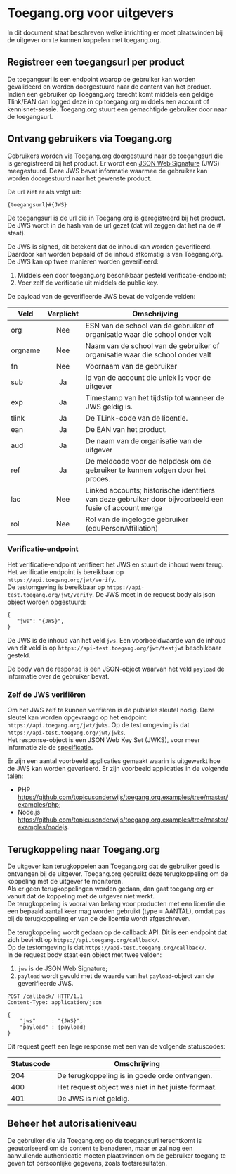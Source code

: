 # Toegang.org voor uitgevers
In dit document staat beschreven welke inrichting er moet plaatsvinden bij de uitgever om te kunnen koppelen met
toegang.org.

## Registreer een toegangsurl per product
De toegangsurl is een endpoint waarop de gebruiker kan worden gevalideerd en worden doorgestuurd naar de content van het product. 
Indien een gebruiker op Toegang.org terecht komt middels een geldige Tlink/EAN dan logged deze in op toegang.org middels een account of kennisnet-sessie.
Toegang.org stuurt een gemachtigde gebruiker door naar de toegangsurl.


## Ontvang gebruikers via Toegang.org
Gebruikers worden via Toegang.org doorgestuurd naar de toegangsurl die is geregistreerd bij het product. 
Er wordt een [JSON Web Signature](https://tools.ietf.org/html/rfc7515) (JWS) meegestuurd. 
Deze JWS bevat informatie waarmee de gebruiker kan worden doorgestuurd naar het gewenste product.

De url ziet er als volgt uit:
 ```
 {toegangsurl}#{JWS}
 ```
De toegangsurl is de url die in Toegang.org is geregistreerd bij het product. De JWS wordt in de hash van de url gezet 
(dat wil zeggen dat het na de # staat).

De JWS is signed, dit betekent dat de inhoud kan worden geverifieerd. Daardoor kan worden bepaald of de inhoud afkomstig is van Toegang.org.
De JWS kan op twee manieren worden geverifieerd:
1. Middels een door toegang.org beschikbaar gesteld verificatie-endpoint;
2. Voer zelf de verificatie uit middels de public key.

De payload van de geverifieerde JWS bevat de volgende velden:

Veld    | Verplicht | Omschrijving
---     | :---:     | ---
org     | Nee       | ESN van de school van de gebruiker of organisatie waar die school onder valt
orgname | Nee       | Naam van de school van de gebruiker of organisatie waar die school onder valt
fn      | Nee       | Voornaam van de gebruiker
sub     | Ja        | Id van de account die uniek is voor de uitgever
exp     | Ja        | Timestamp van het tijdstip tot wanneer de JWS geldig is.
tlink   | Ja        | De TLink-code van de licentie.
ean     | Ja        | De EAN van het product.
aud     | Ja        | De naam van de organisatie van de uitgever
ref     | Ja        | De meldcode voor de helpdesk om de gebruiker te kunnen volgen door het proces.
lac     | Nee       | Linked accounts; historische identifiers van deze gebruiker door bijvoorbeeld een fusie of account merge
rol	    | Nee	    | Rol van de ingelogde gebruiker (eduPersonAffiliation)

### Verificatie-endpoint
Het verificatie-endpoint verifieert het JWS en stuurt de inhoud weer terug. Het verificatie endpoint is bereikbaar op `https://api.toegang.org/jwt/verify`.  
De testomgeving is bereikbaar op `https://api-test.toegang.org/jwt/verify`.
De JWS moet in de request body als json object worden opgestuurd:
```
{
   "jws": "{JWS}",
}
```
De JWS is de inhoud van het veld `jws`.  Een voorbeeldwaarde van de inhoud van dit veld is op `https://api-test.toegang.org/jwt/testjwt` beschikbaar gesteld.

De body van de response is een JSON-object waarvan het veld `payload` de informatie over de gebruiker bevat.

### Zelf de JWS verifiëren
Om het JWS zelf te kunnen verifiëren is de publieke sleutel nodig. 
Deze sleutel kan worden opgevraagd op het endpoint: `https://api.toegang.org/jwt/jwks`. 
Op de test omgeving is dat `https://api-test.toegang.org/jwt/jwks`.  
Het response-object is een JSON Web Key Set (JWKS), voor meer informatie zie de [specificatie](https://tools.ietf.org/html/rfc7517#page-25).

Er zijn een aantal voorbeeld applicaties gemaakt waarin is uitgewerkt hoe de JWS kan worden geverieerd. 
Er zijn voorbeeld applicaties in de volgende talen:
- PHP  
https://github.com/topicusonderwijs/toegang.org.examples/tree/master/examples/php;
- Node.js  
https://github.com/topicusonderwijs/toegang.org.examples/tree/master/examples/nodejs. 

## Terugkoppeling naar Toegang.org
De uitgever kan terugkoppelen aan Toegang.org dat de gebruiker goed is ontvangen bij de uitgever. 
Toegang.org gebruikt deze terugkoppeling om de koppeling met de uitgever te monitoren.  
Als er geen terugkoppelingen worden gedaan, dan gaat toegang.org er vanuit dat de koppeling met de uitgever niet werkt.  
De terugkoppeling is vooral van belang voor producten met een licentie die een bepaald aantal keer mag worden gebruikt (type = AANTAL),
omdat pas bij de terugkoppeling er van de de licentie wordt afgeschreven.

De terugkoppeling wordt gedaan op de callback API. Dit is een endpoint dat zich bevindt op `https://api.toegang.org/callback/`.  
Op de testomgeving is dat `https://api-test.toegang.org/callback/`.  
In de request body staat een object met twee velden:
 1. `jws` is de JSON Web Signature;
 2. `payload` wordt gevuld met de waarde van het `payload`-object van de geverifieerde JWS.

```http request
POST /callback/ HTTP/1.1
Content-Type: application/json

{
    "jws"     : "{JWS}",
    "payload" : {payload}
}
```
Dit request geeft een lege response met een van de volgende statuscodes:

Statuscode | Omschrijving
---        | ---
204        | De terugkoppeling is in goede orde ontvangen.
400        | Het request object was niet in het juiste formaat.
401        | De JWS is niet geldig.

## Beheer het autorisatieniveau
De gebruiker die via Toegang.org op de toegangsurl terechtkomt is geautoriseerd om de content te benaderen, 
maar er zal nog een aanvullende authenticatie moeten plaatsvinden om de gebruiker toegang te geven tot persoonlijke gegevens,
zoals toetsresultaten.
